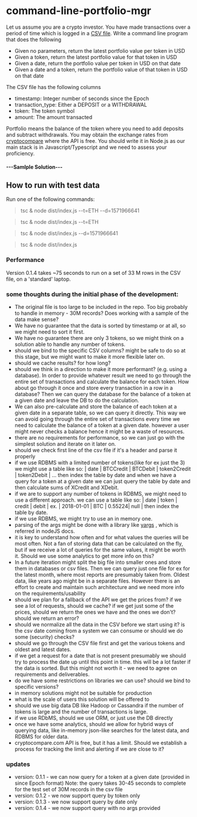 # command-line-portfolio-mgr

Let us assume you are a crypto investor. You have made transactions over a period of time which is logged in a [CSV file](https://s3-ap-southeast-1.amazonaws.com/static.propine.com/transactions.csv.zip). Write a command line program that does the following

- Given no parameters, return the latest portfolio value per token in USD
- Given a token, return the latest portfolio value for that token in USD
- Given a date, return the portfolio value per token in USD on that date
- Given a date and a token, return the portfolio value of that token in USD on that date

The CSV file has the following columns

- timestamp: Integer number of seconds since the Epoch
- transaction_type: Either a DEPOSIT or a WITHDRAWAL
- token: The token symbol
- amount: The amount transacted

Portfolio means the balance of the token where you need to add deposits and subtract withdrawals. You may obtain the exchange rates from [cryptocompare](https://min-api.cryptocompare.com/) where the API is free. You should write it in Node.js as our main stack is in Javascript/Typescript and we need to assess your proficiency.

#### ---Samlple Solution---
## How to run with test data 
Run one of the following commands:
> tsc & node dist/index.js --t=ETH --d=1571966641

> tsc & node dist/index.js --t=ETH

> tsc & node dist/index.js --d=1571966641

> tsc & node dist/index.js

### Performance
Version 0.1.4 takes ~75 seconds to run on a set of 33 M rows in the CSV file, on a 'standard' laptop.

### some thoughts during the initial phase of the development:

- The original file is too large to be included in the repo. Too big probably to handle in memory - 30M records? Does working with a sample of the data make sense?
- We have no guarantee that the data is sorted by timestamp or at all, so we might need to sort it first.
- We have no guarantee there are only 3 tokens, so we might think on a solution able to handle any number of tokens.
- should we bind to the specific CSV columns? might be safe to do so at this stage, but we might want to make it more flexible later on.
- should we cache results? for how long?
- should we think in a direction to make it more performant? (e.g. using a database). In order to provide whatever result we need to go through the entire set of transactions and calculate the balance for each token. How about go through it once and store every transaction in a row in a database? Then we can query the database for the balance of a token at a given date and leave the DB to do the calculation.
- We can also pre-calculate and store the balance of each token at a given date in a separate table, so we can query it directly. This way we can avoid going through the entire set of transactions every time we need to calculate the balance of a token at a given date. however a user might never checks a balance hence it might be a waste of resources.
- there are no requirements for performance, so we can just go with the simplest solution and iterate on it later on.
- should we check first line of the csv file if it's a header and parse it properly
- if we use RDBMS with a limited number of tokens(like for ex just the 3) we might use a table like so:
  | date | BTCCredit | BTCDebit | token2Credit | token2Debit | ...
  then index the table by date and when we have a query for a token at a given date we can just query the table by date and then calculate sums of XCredit and XDebit.
- if we are to support any number of tokens in RDBMS, we might need to use a different approach. we can use a table like so:
  | date | token | credit | debit |
  ex. | 2018-01-01 | BTC | 0.55224| null |
  then index the table by date.
- if we use RDBMS, we might try to use an in memory one.
- parsing of the args might be done with a library like [yargs](https://www.npmjs.com/package/yargs) , which is referred in nodeJS docs.
- it is key to understand how often and for what values the queries will be most often. Not a fan of storing data that can be calculated on the fly, but if we receive a lot of queries for the same values, it might be worth it. Should we use some analytics to get more info on this?
- In a future iteration might split the big file into smaller ones and store them in databases or csv files. Then we can query just one file for ex for the latest month, where most reports are presumably taken from. Oldest data, like years ago might be in a separate files. However there is an effort to create and maintain such architecture and we need more info on the requirements/usability
- should we plan for a fallback of the API we get the prices from? if we see a lot of requests, should we cache? if we get just some of the prices, should we return the ones we have and the ones we don't? should we return an error?
- should we normalize all the data in the CSV before we start using it? is the csv date coming from a system we can consume or should we do some (security) checks?
- should we go through the CSV file first and get the various tokens and oldest and latest dates.
- if we get a request for a date that is not present presumably we should try to process the date up until this point in time. this will be a lot faster if the data is sorted. But this might not worth it - we need to agree on requirements and deliverables.
- do we have some restrictions on libraries we can use? should we bind to specific versions?
- in memory solutions might not be suitable for production
- what is the scale of users this solution will be offered to
- should we use big data DB like Hadoop or Cassandra if the number of tokens is large and the number of transactions is large.
- if we use RDbMS, should we use ORM, or just use the DB directly
- once we have some analytics, should we allow for hybrid ways of querying data, like in-memory json-like searches for the latest data, and RDBMS for older data.
- cryptocompare.com API is free, but it has a limit. Should we establish a process for tracking the limit and alerting if we are close to it?

### updates

- version: 0.1.1 - we can now query for a token at a given date (provided in since Epoch format)
  Note: the query takes 30-45 seconds to complete for the test set of 30M records in the csv file
- version: 0.1.2 - we now support query by token only
- version: 0.1.3 - we now support query by date only
- version: 0.1.4 - we now support query with no args provided